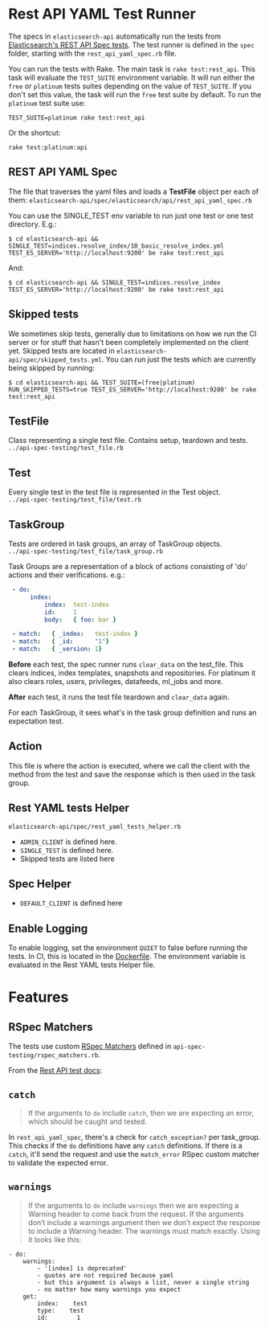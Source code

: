 # Rest API YAML Test Runner

The specs in `elasticsearch-api` automatically run the tests from [Elasticsearch's REST API Spec tests](https://github.com/elastic/elasticsearch/tree/main/rest-api-spec/src/main/resources/rest-api-spec/test#test-suite). The test runner is defined in the `spec` folder, starting with the `rest_api_yaml_spec.rb` file.

You can run the tests with Rake. The main task is `rake test:rest_api`. This task will evaluate the `TEST_SUITE` environment variable. It will run either the `free` or `platinum` tests suites depending on the value of `TEST_SUITE`. If you don't set this value, the task will run the `free` test suite by default. To run the `platinum` test suite use:
```
TEST_SUITE=platinum rake test:rest_api
```

Or the shortcut:
```
rake test:platinum:api
```

## REST API YAML Spec

The file that traverses the yaml files and loads a **TestFile** object per each of them:
`elasticsearch-api/spec/elasticsearch/api/rest_api_yaml_spec.rb`

You can use the SINGLE_TEST env variable to run just one test or one test directory. E.g.:
```
$ cd elasticsearch-api && SINGLE_TEST=indices.resolve_index/10_basic_resolve_index.yml TEST_ES_SERVER='http://localhost:9200' be rake test:rest_api
```
And:
```
$ cd elasticsearch-api && SINGLE_TEST=indices.resolve_index TEST_ES_SERVER='http://localhost:9200' be rake test:rest_api
```

## Skipped tests

We sometimes skip tests, generally due to limitations on how we run the CI server or for stuff that hasn't been completely implemented on the client yet. Skipped tests are located in `elasticsearch-api/spec/skipped_tests.yml`. You can run just the tests which are currently being skipped by running:
```
$ cd elasticsearch-api && TEST_SUITE=(free|platinum) RUN_SKIPPED_TESTS=true TEST_ES_SERVER='http://localhost:9200' be rake test:rest_api
```

## TestFile
Class representing a single test file. Contains setup, teardown and tests.   
`../api-spec-testing/test_file.rb`

## Test
Every single test in the test file is represented in the Test object.   
`../api-spec-testing/test_file/test.rb`

## TaskGroup

Tests are ordered in task groups, an array of TaskGroup objects.  
`../api-spec-testing/test_file/task_group.rb`

Task Groups are a representation of a block of actions consisting of 'do' actions and their verifications. e.g.: 
```yaml
 - do:
      index:
          index:  test-index
          id:     1
          body:   { foo: bar }

 - match:   { _index:   test-index }
 - match:   { _id:      "1"}
 - match:   { _version: 1}
```

**Before** each test, the spec runner runs `clear_data` on the test_file. This clears indices, index templates, snapshots and repositories. For platinum it also clears roles, users, privileges, datafeeds, ml_jobs and more.

**After** each test, it runs the test file teardown and `clear_data` again.

For each TaskGroup, it sees what's in the task group definition and runs an expectation test.

## Action

This file is where the action is executed, where we call the client with the method from the test and save the response which is then used in the task group.

## Rest YAML tests Helper

`elasticsearch-api/spec/rest_yaml_tests_helper.rb`

- `ADMIN_CLIENT` is defined here.
- `SINGLE_TEST` is defined here.
- Skipped tests are listed here

## Spec Helper

- `DEFAULT_CLIENT` is defined here

## Enable Logging

To enable logging, set the environment `QUIET` to false before running the tests. In CI, this is located in the [Dockerfile](https://github.com/elastic/elasticsearch-ruby/blob/main/.ci/Dockerfile). The environment variable is evaluated in the Rest YAML tests Helper file.

# Features

## RSpec Matchers

The tests use custom [RSpec Matchers](https://www.rubydoc.info/gems/rspec-expectations/RSpec/Matchers) defined in `api-spec-testing/rspec_matchers.rb`.

From the [Rest API test docs](https://github.com/elastic/elasticsearch/tree/main/rest-api-spec/src/main/resources/rest-api-spec/test#do):

## `catch`

> If the arguments to `do` include `catch`, then we are expecting an error, which should be caught and tested.

In `rest_api_yaml_spec`, there's a check for `catch_exception?` per task_group. This checks if the `do` definitions have any `catch` definitions. If there is a `catch`, it'll send the request and use the `match_error` RSpec custom matcher to validate the expected error.

## `warnings`

>If the arguments to `do` include `warnings` then we are expecting a Warning header to come back from the request. If the arguments don’t include a warnings argument then we don’t expect the response to include a Warning header. The warnings must match exactly. Using it looks like this:

```
- do:
    warnings:
        - '[index] is deprecated'
        - quotes are not required because yaml
        - but this argument is always a list, never a single string
        - no matter how many warnings you expect
    get:
        index:    test
        type:    test
        id:        1
```

